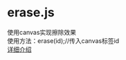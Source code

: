# erase.js
使用canvas实现擦除效果<br/>
使用方法：erase(id);//传入canvas标签id<br/>
<a href="https://github.com/mzabriskie/axios"> 详细介绍</a>
